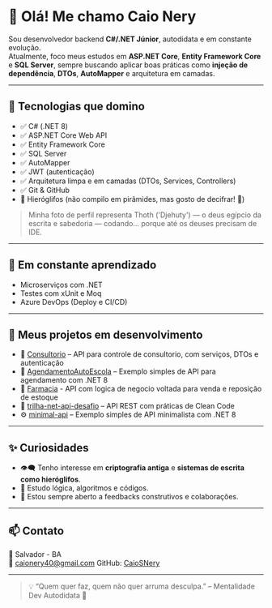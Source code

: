 # 👋 Olá! Me chamo Caio Nery

Sou desenvolvedor backend **C#/.NET Júnior**, autodidata e em constante evolução.  
Atualmente, foco meus estudos em **ASP.NET Core**, **Entity Framework Core** e **SQL Server**, sempre buscando aplicar boas práticas como **injeção de dependência**, **DTOs**, **AutoMapper** e arquitetura em camadas.

---

## 🧠 Tecnologias que domino

- ✅ C# (.NET 8)
- ✅ ASP.NET Core Web API
- ✅ Entity Framework Core
- ✅ SQL Server
- ✅ AutoMapper
- ✅ JWT (autenticação)
- ✅ Arquitetura limpa e em camadas (DTOs, Services, Controllers)
- ✅ Git & GitHub
 - 🐍 Hieróglifos (não compilo em pirâmides, mas gosto de decifrar! 🏺)

> Minha foto de perfil representa Thoth ('Djehuty') — o deus egípcio da escrita e sabedoria — codando... porque até os deuses precisam de IDE.

---

## 🚀 Em constante aprendizado

- Microserviços com .NET
- Testes com xUnit e Moq
- Azure DevOps (Deploy e CI/CD)

---

## 📂 Meus projetos em desenvolvimento 

- 🔬 [Consultorio](https://github.com/CaioSNery/Consultorio_API) – API para controle de consultorio, com serviços, DTOs e autenticação
- 🚗 [AgendamentoAutoEscola](https://github.com/CaioSNery/AgendamentoAutoEscolaProva) – Exemplo simples de API para agendamento com .NET 8
- 💊 [Farmacia](https://github.com/CaioSNery/FarmaciaAPI) - API com logica de negocio voltada para venda e reposição de estoque 
- 🔧 [trilha-net-api-desafio](https://github.com/CaioSNery/trilha-net-api-desafio) – API REST com práticas de Clean Code
- ⚙️ [minimal-api](https://github.com/CaioSNery/minimal-api) – Exemplo simples de API minimalista com .NET 8

---
## ✨ Curiosidades

- 👁️‍🗨️ Tenho interesse em **criptografia antiga** e **sistemas de escrita como hieróglifos**.
- 🧠 Estudo lógica, algoritmos e códigos.
- 💬 Estou sempre aberto a feedbacks construtivos e colaborações.

---

## 📫 Contato

📍 Salvador - BA  
📧 caionery40@gmail.com
GitHub: [CaioSNery](https://github.com/CaioSNery)

---

> 💡 “Quem quer faz, quem não quer arruma desculpa.” – Mentalidade Dev Autodidata 🚀
